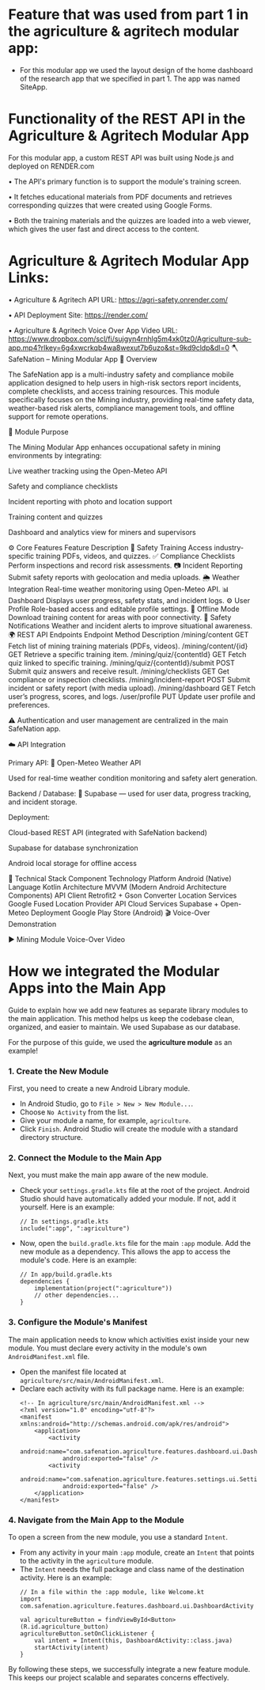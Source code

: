 # Feature that was used from part 1 in the agriculture & agritech modular app:
* For this modular app we used the layout design of the home dashboard of the research app that we specified in part 1. The app was named SiteApp.

# Functionality of the REST API in the Agriculture & Agritech Modular App
For this modular app, a custom REST API was built using Node.js and deployed on RENDER.com

•	The API's primary function is to support the module's training screen.

•	It fetches educational materials from PDF documents and retrieves corresponding quizzes that were created using Google Forms. 

•	Both the training materials and the quizzes are loaded into a web viewer, which gives the user fast and direct access to the content.

# Agriculture & Agritech Modular App Links:

•	Agriculture & Agritech API URL: https://agri-safety.onrender.com/

•	API Deployment Site: https://render.com/

•	Agriculture & Agritech Voice Over App Video URL: https://www.dropbox.com/scl/fi/sujgyn4rnhlg5m4xk0tz0/Agriculture-sub-app.mp4?rlkey=6g4xwcrkqb4wa8wexut7b6uzo&st=9kd9cldp&dl=0
🪓 SafeNation – Mining Modular App
📱 Overview

The SafeNation app is a multi-industry safety and compliance mobile application designed to help users in high-risk sectors report incidents, complete checklists, and access training resources.
This module specifically focuses on the Mining industry, providing real-time safety data, weather-based risk alerts, compliance management tools, and offline support for remote operations.

🧩 Module Purpose

The Mining Modular App enhances occupational safety in mining environments by integrating:

Live weather tracking using the Open-Meteo API

Safety and compliance checklists

Incident reporting with photo and location support

Training content and quizzes

Dashboard and analytics view for miners and supervisors

⚙️ Core Features
Feature	Description
🧠 Safety Training	Access industry-specific training PDFs, videos, and quizzes.
✅ Compliance Checklists	Perform inspections and record risk assessments.
📷 Incident Reporting	Submit safety reports with geolocation and media uploads.
🌦️ Weather Integration	Real-time weather monitoring using Open-Meteo API.
📊 Dashboard	Displays user progress, safety stats, and incident logs.
⚙️ User Profile	Role-based access and editable profile settings.
📡 Offline Mode	Download training content for areas with poor connectivity.
🔔 Safety Notifications	Weather and incident alerts to improve situational awareness.
🌍 REST API Endpoints
Endpoint	Method	Description
/mining/content	GET	Fetch list of mining training materials (PDFs, videos).
/mining/content/{id}	GET	Retrieve a specific training item.
/mining/quiz/{contentId}	GET	Fetch quiz linked to specific training.
/mining/quiz/{contentId}/submit	POST	Submit quiz answers and receive result.
/mining/checklists	GET	Get compliance or inspection checklists.
/mining/incident-report	POST	Submit incident or safety report (with media upload).
/mining/dashboard	GET	Fetch user’s progress, scores, and logs.
/user/profile	PUT	Update user profile and preferences.

⚠️ Authentication and user management are centralized in the main SafeNation app.

☁️ API Integration

Primary API:
🔗 Open-Meteo Weather API

Used for real-time weather condition monitoring and safety alert generation.

Backend / Database:
🧩 Supabase
 — used for user data, progress tracking, and incident storage.

Deployment:

Cloud-based REST API (integrated with SafeNation backend)

Supabase for database synchronization

Android local storage for offline access

🧰 Technical Stack
Component	Technology
Platform	Android (Native)
Language	Kotlin
Architecture	MVVM (Modern Android Architecture Components)
API Client	Retrofit2 + Gson Converter
Location Services	Google Fused Location Provider API
Cloud Services	Supabase + Open-Meteo
Deployment	Google Play Store (Android)
🎬 Voice-Over Demonstration

▶️ Mining Module Voice-Over Video

# How we integrated the Modular Apps into the Main App

Guide to explain how we add new features as separate library modules to the main application. This method helps us keep the codebase clean, organized, and easier to maintain. We used Supabase as our database.

For the purpose of this guide, we used the **agriculture module** as an example!

### 1. Create the New Module

First, you need to create a new Android Library module.

*   In Android Studio, go to `File > New > New Module...`.
*   Choose `No Activity` from the list.
*   Give your module a name, for example, `agriculture`.
*   Click `Finish`. Android Studio will create the module with a standard directory structure.

### 2. Connect the Module to the Main App

Next, you must make the main app aware of the new module.

*   Check your `settings.gradle.kts` file at the root of the project. Android Studio should have automatically added your module. If not, add it yourself.
Here is an example:
    ```
    // In settings.gradle.kts
    include(":app", ":agriculture")
    ```

*   Now, open the `build.gradle.kts` file for the main `:app` module. Add the new module as a dependency. This allows the app to access the module's code.
Here is an example:
    ```
    // In app/build.gradle.kts
    dependencies {
        implementation(project(":agriculture"))
        // other dependencies...
    }
    ```

### 3. Configure the Module's Manifest

The main application needs to know which activities exist inside your new module. You must declare every activity in the module's own `AndroidManifest.xml` file.

*   Open the manifest file located at `agriculture/src/main/AndroidManifest.xml`.
*   Declare each activity with its full package name.
Here is an example:
    ```
    <!-- In agriculture/src/main/AndroidManifest.xml -->
    <?xml version="1.0" encoding="utf-8"?>
    <manifest xmlns:android="http://schemas.android.com/apk/res/android">
        <application>
            <activity
                android:name="com.safenation.agriculture.features.dashboard.ui.DashboardActivity"
                android:exported="false" />
            <activity
                android:name="com.safenation.agriculture.features.settings.ui.SettingsActivity"
                android:exported="false" />
        </application>
    </manifest>
    ```

### 4. Navigate from the Main App to the Module

To open a screen from the new module, you use a standard `Intent`.

*   From any activity in your main `:app` module, create an `Intent` that points to the activity in the `agriculture` module.
*   The `Intent` needs the full package and class name of the destination activity.
Here is an example:
    ```
    // In a file within the :app module, like Welcome.kt
    import com.safenation.agriculture.features.dashboard.ui.DashboardActivity

    val agricultureButton = findViewById<Button>(R.id.agriculture_button)
    agricultureButton.setOnClickListener {
        val intent = Intent(this, DashboardActivity::class.java)
        startActivity(intent)
    }
    ```

By following these steps, we successfully integrate a new feature module. This keeps our project scalable and separates concerns effectively.
